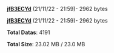 [**jfB3ECYd**](/data/jfB3ECYd.txt) (21/11/22 - 21:59)- 2962 bytes

[**jfB3ECYd**](/data/jfB3ECYd.txt) (21/11/22 - 21:59)- 2962 bytes

**Total Datas**: 4191

**Total Size**: 23.02 MB / 23.0 MB